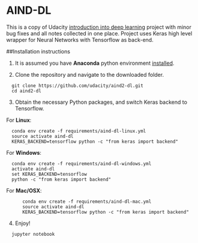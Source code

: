 # AIND-DL

This is a copy of Udacity [introduction into deep learning](https://github.com/udacity/aind2-dl) project with minor bug fixes and all notes collected in one place. Project uses Keras high level wrapper for Neural Networks with Tensorflow as back-end.

##Installation instructions

1. It is assumed you have **Anaconda** python environment [installed](https://conda.io/docs/user-guide/install/index.html).

2. Clone the repository and navigate to the downloaded folder.

  ```	
  	git clone https://github.com/udacity/aind2-dl.git
  	cd aind2-dl
  ```

3. Obtain the necessary Python packages, and switch Keras backend to Tensorflow.  

  For __Linux__:
  ```
  	conda env create -f requirements/aind-dl-linux.yml
  	source activate aind-dl
  	KERAS_BACKEND=tensorflow python -c "from keras import backend"
  ```

  For __Windows__:
  ```
  	conda env create -f requirements/aind-dl-windows.yml
  	activate aind-dl
  	set KERAS_BACKEND=tensorflow
  	python -c "from keras import backend"
  ```
  For **Mac/OSX**:
  ```
    	conda env create -f requirements/aind-dl-mac.yml
    	source activate aind-dl
    	KERAS_BACKEND=tensorflow python -c "from keras import backend"
  ```

4. Enjoy!

  ```
  	jupyter notebook
  ```

  ​

